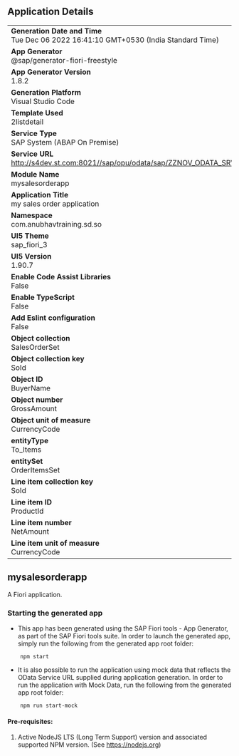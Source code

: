 ## Application Details
|               |
| ------------- |
|**Generation Date and Time**<br>Tue Dec 06 2022 16:41:10 GMT+0530 (India Standard Time)|
|**App Generator**<br>@sap/generator-fiori-freestyle|
|**App Generator Version**<br>1.8.2|
|**Generation Platform**<br>Visual Studio Code|
|**Template Used**<br>2listdetail|
|**Service Type**<br>SAP System (ABAP On Premise)|
|**Service URL**<br>http://s4dev.st.com:8021//sap/opu/odata/sap/ZZNOV_ODATA_SRV
|**Module Name**<br>mysalesorderapp|
|**Application Title**<br>my sales order application|
|**Namespace**<br>com.anubhavtraining.sd.so|
|**UI5 Theme**<br>sap_fiori_3|
|**UI5 Version**<br>1.90.7|
|**Enable Code Assist Libraries**<br>False|
|**Enable TypeScript**<br>False|
|**Add Eslint configuration**<br>False|
|**Object collection**<br>SalesOrderSet|
|**Object collection key**<br>SoId|
|**Object ID**<br>BuyerName|
|**Object number**<br>GrossAmount|
|**Object unit of measure**<br>CurrencyCode|
|**entityType**<br>To_Items|
|**entitySet**<br>OrderItemsSet|
|**Line item collection key**<br>SoId|
|**Line item ID**<br>ProductId|
|**Line item number**<br>NetAmount|
|**Line item unit of measure**<br>CurrencyCode|

## mysalesorderapp

A Fiori application.

### Starting the generated app

-   This app has been generated using the SAP Fiori tools - App Generator, as part of the SAP Fiori tools suite.  In order to launch the generated app, simply run the following from the generated app root folder:

```
    npm start
```

- It is also possible to run the application using mock data that reflects the OData Service URL supplied during application generation.  In order to run the application with Mock Data, run the following from the generated app root folder:

```
    npm run start-mock
```

#### Pre-requisites:

1. Active NodeJS LTS (Long Term Support) version and associated supported NPM version.  (See https://nodejs.org)


